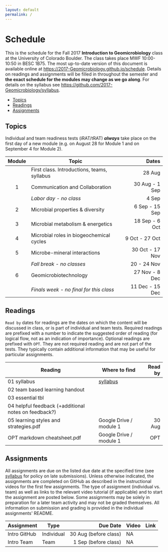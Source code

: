```yaml
---
layout: default
permalink: /
---
```


# Schedule

This is the schedule for the Fall 2017 **Introduction to Geomicrobiology** class at the University of Colorado Boulder. The class takes place MWF 10:00-10:50 in BESC 1B75. The most up-to-date version of this document is available online at https://2017-Geomicrobiology.github.io/schedule. Details on readings and assignments will be filled in throughout the semester and **the exact schedule for the modules may change as we go along**. For details on the syllabus see https://github.com/2017-Geomicrobiology/syllabus.

 - [Topics](#topics)
 - [Readings](#readings)
 - [Assignments](#assignments)

## Topics

Individual and team readiness tests (iRAT/tRAT) ***always*** take place on the first day of a new module (e.g. on August 28 for Module 1 and on September 4 for Module 2).

Module | Topic                                       |           Dates
:-----:|---------------------------------------------|---------------:
       | First class. Introductions, teams, syllabus |          28 Aug
  1    | Communication and Collaboration             |  30 Aug - 1 Sep
       | *Labor day - no class*                      |           4 Sep
  2    | Microbial properties & diversity            |  6 Sep - 15 Sep
  3    | Microbial metabolism & energetics           |  18 Sep - 6 Oct
  4    | Microbial roles in biogeochemical cycles    |  9 Oct - 27 Oct
  5    | Microbe-mineral interactions                | 30 Oct - 17 Nov
       | *Fall break - no classes*                   |     20 - 24 Nov
  6    | Geomicrobiotechnology                       |  27 Nov - 8 Dec
       | *Finals week - no final for this class*     | 11 Dec - 15 Dec


## Readings

`Read by` dates for readings are the dates on which the content will be discussed in class, or is part of individual and team tests. Required readings are prefixed with a number to indicate the suggested order of reading (for logical flow, not as an indication of importance). Optional readings are prefixed with `OPT`. They are not required reading and are not part of the tests. They typically contain additional information that may be useful for particular assignments.

Reading                                              | Where to find           | Read by
-----------------------------------------------------|-------------------------|-------:
01 syllabus                                          | [syllabus](https://github.com/2017-Geomicrobiology/syllabus)      |
02 team based learning handout                       |                         |
03 essential tbl                                     |                         |
04 helpful feedback (+additional notes on feedback?) |                         |
05 learning styles and strategies.pdf                | Google Drive / module 1 |  30 Aug
OPT markdown cheatsheet.pdf                          | Google Drive / module 1 |     OPT


## Assignments

All assignments are due on the listed due date at the specified time (see [syllabus](https://github.com/2017-Geomicrobiology/syllabus) for policy on late submissions). Unless otherwise indicated, the assignments are completed on GitHub as described in the instructional videos for the first few assignments. The type of assignment (individual vs. team) as well as links to the relevant video tutorial (if applicable) and to start the assignment are posted below. Some assignments may be solely in preparation for a later team activity and may not be graded themselves. All information on submission and grading is provided in the individual assignments' README.

Assignment   | Type       |              Due Date | Video | Link
-------------|------------|----------------------:|-------|-----
Intro GitHub | Individual | 30 Aug (before class) | NA    |
Intro Team   | Team       |  1 Sep (before class) | NA    |
